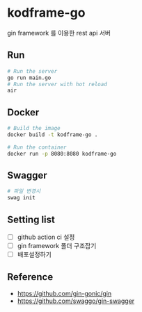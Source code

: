 # kodframe-go

gin framework 를 이용한 rest api 서버

## Run
```bash
# Run the server
go run main.go
# Run the server with hot reload
air
```

## Docker 
```bash
# Build the image
docker build -t kodframe-go .

# Run the container
docker run -p 8080:8080 kodframe-go
```

## Swagger
```bash
# 파일 변경시 
swag init
```

## Setting list
- [ ] github action ci 설정
- [ ] gin framework 폴더 구조잡기
- [ ] 배포설정하기

## Reference
- https://github.com/gin-gonic/gin
- https://github.com/swaggo/gin-swagger
